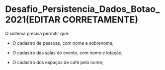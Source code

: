 # Desafio_Persistencia_Dados_Botao_2021(EDITAR CORRETAMENTE)
O sistema precisa permitir que:

- O cadastro de pessoas, com nome e sobrenome;

- O cadastro das salas do evento, com nome e lotação;

- O cadastro dos espaços de café pelo nome;


